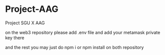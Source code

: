 # Project-AAG
Project SGU X AAG

on the web3 repository please add .env file and add your metamask private key there

and the rest you may just do npm i or npm install on both repository
